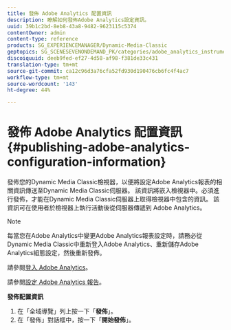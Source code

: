 ```yaml
---
title: 發佈 Adobe Analytics 配置資訊
description: 瞭解如何發佈Adobe Analytics設定資訊。
uuid: 39b1c2bd-8eb8-43a8-9482-9623115c5374
contentOwner: admin
content-type: reference
products: SG_EXPERIENCEMANAGER/Dynamic-Media-Classic
geptopics: SG_SCENESEVENONDEMAND_PK/categories/adobe_analytics_instrumentation_kit
discoiquuid: deeb9fed-ef27-4d58-af98-f381de33c431
translation-type: tm+mt
source-git-commit: ca12c96d3a76cfa52fd930d190476cb6fc4f4ac7
workflow-type: tm+mt
source-wordcount: '143'
ht-degree: 44%

---
```



# 發佈 Adobe Analytics 配置資訊{#publishing-adobe-analytics-configuration-information}

發佈您的Dynamic Media Classic檢視器，以便將設定Adobe Analytics報表的相關資訊傳送至Dynamic Media Classic伺服器。 該資訊將嵌入檢視器中。必須進行發佈，才能在Dynamic Media Classic伺服器上取得檢視器中包含的資訊。 該資訊可在使用者於檢視器上執行活動後從伺服器傳遞到 Adobe Analytics。

>[!NOTE]
>
>每當您在Adobe Analytics中變更Adobe Analytics報表設定時，請務必從Dynamic Media Classic中重新登入Adobe Analytics、重新儲存Adobe Analytics組態設定，然後重新發佈。

請參閱[登入 Adobe Analytics](log-analytics.md#log_in_to_adobe_analytics)。

請參閱[設定 Adobe Analytics 報告](configuring-analytics-reports.md#configuring_adobe_analytics_reports)。

**發佈配置資訊**

1. 在「全域導覽」列上按一下「**發佈**」。
1. 在「發佈」對話框中，按一下「**開始發佈**」。

